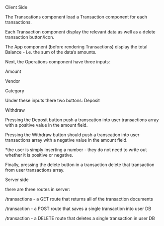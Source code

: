 Client Side

The Transcations component load a Transaction component for each  transactions. 

Each Transaction component display the relevant data as well as a delete transaction button/icon.

The App component (before rendering Transactions) display the total Balance - i.e. the sum of the data’s amounts.

Next, the Operations component have three inputs:

Amount

Vendor

Category

Under these inputs there two buttons:
Deposit

Withdraw

Pressing the Deposit button push a transcation into user transactions array with a positive value in the amount field.

Pressing the Withdraw button should push a transcation into user transactions array with a negative value in the amount field.

*the user is simply inserting a number - they do not need to write out whether it is positive or negative.

Finally, pressing the delete button in a transaction delete that transaction from user transactions array.

Server side

there are three routes in server:

/transactions - a GET route that returns all of the transaction documents

/transaction - a POST route that saves a single transaction into user DB

/transaction - a DELETE route that deletes a single transaction in user DB
